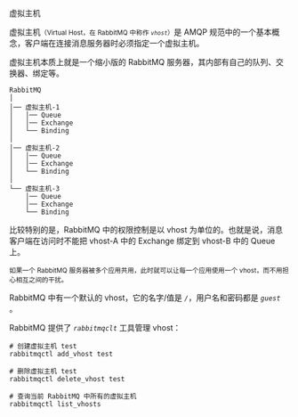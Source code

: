 <span class="title">虚拟主机</span>

虚拟主机<small>（Virtual Host，在 RabbitMQ 中称作 *`vhost`*）</small>是 AMQP 规范中的一个基本概念，客户端在连接消息服务器时必须指定一个虚拟主机。

虚拟主机本质上就是一个缩小版的 RabbitMQ 服务器，其内部有自己的队列、交换器、绑定等。

```
RabbitMQ
│
│── 虚拟主机-1
│   │── Queue
│   │── Exchange
│   └── Binding
│
│── 虚拟主机-2
│   │── Queue
│   │── Exchange
│   └── Binding
│
└── 虚拟主机-3
    │── Queue
    │── Exchange
    └── Binding
```

比较特别的是，RabbitMQ 中的权限控制是以 vhost 为单位的。也就是说，消息客户端在访问时不能把 vhost-A 中的 Exchange 绑定到 vhost-B 中的 Queue 上。

<small>如果一个 RabbitMQ 服务器被多个应用共用，此时就可以让每一个应用使用一个 vhost，而不用担心相互之间的干扰。</small>

RabbitMQ 中有一个默认的 vhost，它的名字/值是 *`/`*，用户名和密码都是 *`guest`* 。

RabbitMQ 提供了 *`rabbitmqclt`* 工具管理 vhost：

```
# 创建虚拟主机 test
rabbitmqctl add_vhost test

# 删除虚拟主机 test
rabbitmqctl delete_vhost test

# 查询当前 RabbitMQ 中所有的虚拟主机
rabbitmqctl list_vhosts
```


